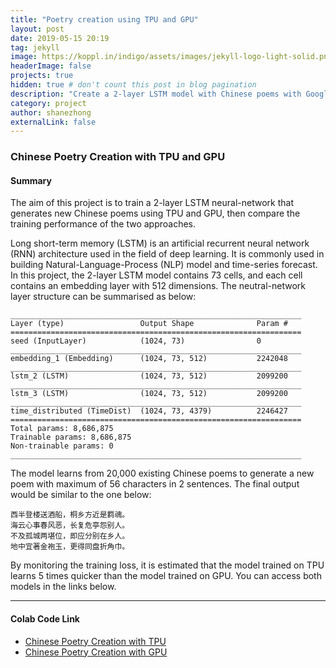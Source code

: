 ```yaml
---
title: "Poetry creation using TPU and GPU"
layout: post
date: 2019-05-15 20:19
tag: jekyll
image: https://koppl.in/indigo/assets/images/jekyll-logo-light-solid.png
headerImage: false
projects: true
hidden: true # don't count this post in blog pagination
description: "Create a 2-layer LSTM model with Chinese poems with Google GPU & TPU "
category: project
author: shanezhong
externalLink: false
---
```


### Chinese Poetry Creation with TPU and GPU

#### Summary
The aim of this project is to train a 2-layer LSTM neural-network that generates new 
 Chinese poems using TPU and GPU, then compare the training performance of the two approaches.

Long short-term memory (LSTM) is an artificial recurrent neural network (RNN) 
architecture used in the field of deep learning. It is commonly used in building 
Natural-Language-Process (NLP) model and time-series forecast. In this project, the 2-layer LSTM
model contains 73 cells, and each cell contains an embedding layer with 512 dimensions. The
neutral-network layer structure can be summarised as below:
```buildoutcfg
_________________________________________________________________
Layer (type)                 Output Shape              Param #   
=================================================================
seed (InputLayer)            (1024, 73)                0         
_________________________________________________________________
embedding_1 (Embedding)      (1024, 73, 512)           2242048   
_________________________________________________________________
lstm_2 (LSTM)                (1024, 73, 512)           2099200   
_________________________________________________________________
lstm_3 (LSTM)                (1024, 73, 512)           2099200   
_________________________________________________________________
time_distributed (TimeDist)  (1024, 73, 4379)          2246427   
=================================================================
Total params: 8,686,875
Trainable params: 8,686,875
Non-trainable params: 0
_________________________________________________________________
```

The model learns from 20,000 existing Chinese poems to generate a new poem with maximum of 56
characters in 2 sentences. The final output would be similar to the one below:

```
西半登楼送酒船，桐乡方近是羁魂。
海云心事春风恶，长复危亭怨别人。
不及孤城两堪位，即应分别在乡人。
地中宜著金袍玉，更得同盘折角巾。
```


By monitoring the training loss, it is estimated that the model trained on TPU learns 5 times quicker
than the model trained on GPU. You can access both models in the links below.

---
#### Colab Code Link
* [Chinese Poetry Creation with TPU](https://colab.research.google.com/drive/192OqufBtem0KW5geZ3W4oih98ziRnH4M)
* [Chinese Poetry Creation with GPU](https://colab.research.google.com/drive/1hUNOFg29gCuNOoI0uF0kBbWogr3MUIYD)
